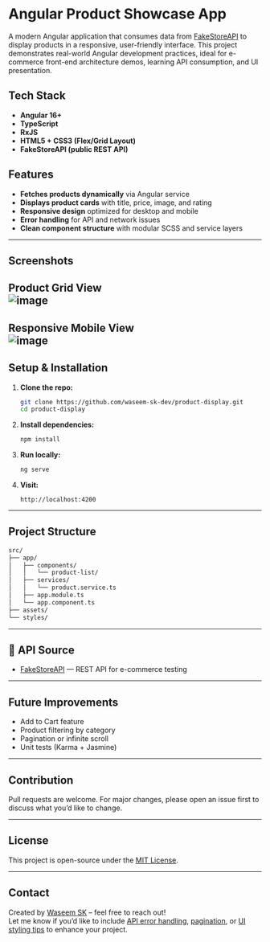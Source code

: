 # Angular Product Showcase App

A modern Angular application that consumes data from [FakeStoreAPI](https://fakestoreapi.com/) to display products in a responsive, user-friendly interface. This project demonstrates real-world Angular development practices, ideal for e-commerce front-end architecture demos, learning API consumption, and UI presentation.


## Tech Stack

* **Angular 16+**
* **TypeScript**
* **RxJS**
* **HTML5 + CSS3 (Flex/Grid Layout)**
* **FakeStoreAPI (public REST API)**
  

## Features

* **Fetches products dynamically** via Angular service
* **Displays product cards** with title, price, image, and rating
* **Responsive design** optimized for desktop and mobile
* **Error handling** for API and network issues
* **Clean component structure** with modular SCSS and service layers

---

## Screenshots

 Product Grid View                               
![image](https://github.com/user-attachments/assets/904eacc0-d580-422f-961a-2024b56be5f0)
----------------------------------------------
Responsive Mobile View                         
![image](https://github.com/user-attachments/assets/26a11c82-5cc6-457c-a13c-ac1034c1e169)
---

## Setup & Installation

1. **Clone the repo:**

   ```bash
   git clone https://github.com/waseem-sk-dev/product-display.git
   cd product-display
   ```

2. **Install dependencies:**

   ```bash
   npm install
   ```

3. **Run locally:**

   ```bash
   ng serve
   ```

4. **Visit:**

   ```
   http://localhost:4200
   ```

---

##  Project Structure

```bash
src/
├── app/
│   ├── components/
│   │   └── product-list/
│   ├── services/
│   │   └── product.service.ts
│   ├── app.module.ts
│   └── app.component.ts
├── assets/
└── styles/
```

---

## 📱 API Source

* [FakeStoreAPI](https://fakestoreapi.com/) — REST API for e-commerce testing

---

## Future Improvements

*  Add to Cart feature
*  Product filtering by category
*  Pagination or infinite scroll
*  Unit tests (Karma + Jasmine)

---

##  Contribution

Pull requests are welcome. For major changes, please open an issue first to discuss what you’d like to change.

---

##  License

This project is open-source under the [MIT License](LICENSE).

---

## Contact
Created by <a href="https://github.com/waseem-sk-dev">Waseem SK</a>
 – feel free to reach out!<br>
Let me know if you’d like to include [API error handling](f), [pagination](f), or [UI styling tips](f) to enhance your project.
